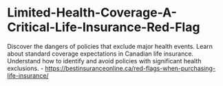 # Limited-Health-Coverage-A-Critical-Life-Insurance-Red-Flag
Discover the dangers of policies that exclude major health events. Learn about standard coverage expectations in Canadian life insurance. Understand how to identify and avoid policies with significant health exclusions. - https://bestinsuranceonline.ca/red-flags-when-purchasing-life-insurance/
